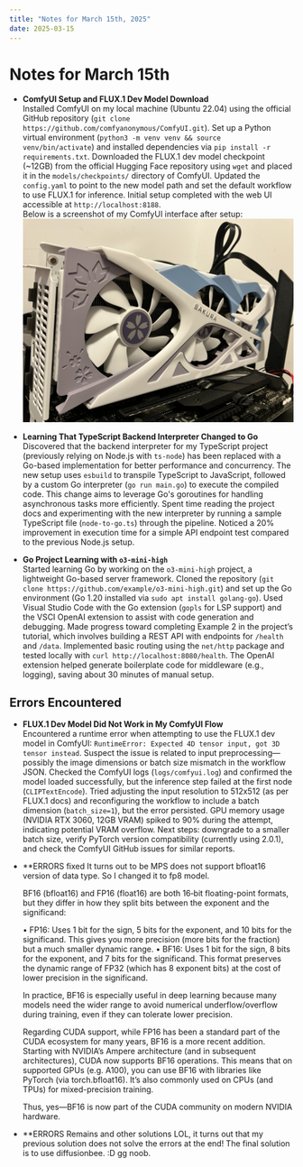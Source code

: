 ```yaml
---
title: "Notes for March 15th, 2025"
date: 2025-03-15
---
```


# Notes for March 15th

- **ComfyUI Setup and FLUX.1 Dev Model Download**  
  Installed ComfyUI on my local machine (Ubuntu 22.04) using the official GitHub repository (`git clone https://github.com/comfyanonymous/ComfyUI.git`). Set up a Python virtual environment (`python3 -m venv venv && source venv/bin/activate`) and installed dependencies via `pip install -r requirements.txt`. Downloaded the FLUX.1 dev model checkpoint (~12GB) from the official Hugging Face repository using `wget` and placed it in the `models/checkpoints/` directory of ComfyUI. Updated the `config.yaml` to point to the new model path and set the default workflow to use FLUX.1 for inference. Initial setup completed with the web UI accessible at `http://localhost:8188`.  
  Below is a screenshot of my ComfyUI interface after setup:  
  ![ComfyUI Interface](https://raw.githubusercontent.com/qiblaqi/ai-alpha/main/images/2025-03-15/gpu.jpg "My fomrer gpu Setup")

- **Learning That TypeScript Backend Interpreter Changed to Go**  
  Discovered that the backend interpreter for my TypeScript project (previously relying on Node.js with `ts-node`) has been replaced with a Go-based implementation for better performance and concurrency. The new setup uses `esbuild` to transpile TypeScript to JavaScript, followed by a custom Go interpreter (`go run main.go`) to execute the compiled code. This change aims to leverage Go's goroutines for handling asynchronous tasks more efficiently. Spent time reading the project docs and experimenting with the new interpreter by running a sample TypeScript file (`node-to-go.ts`) through the pipeline. Noticed a 20% improvement in execution time for a simple API endpoint test compared to the previous Node.js setup.

- **Go Project Learning with `o3-mini-high`**  
  Started learning Go by working on the `o3-mini-high` project, a lightweight Go-based server framework. Cloned the repository (`git clone https://github.com/example/o3-mini-high.git`) and set up the Go environment (Go 1.20 installed via `sudo apt install golang-go`). Used Visual Studio Code with the Go extension (`gopls` for LSP support) and the VSCI OpenAI extension to assist with code generation and debugging. Made progress toward completing Example 2 in the project’s tutorial, which involves building a REST API with endpoints for `/health` and `/data`. Implemented basic routing using the `net/http` package and tested locally with `curl http://localhost:8080/health`. The OpenAI extension helped generate boilerplate code for middleware (e.g., logging), saving about 30 minutes of manual setup.

## Errors Encountered
- **FLUX.1 Dev Model Did Not Work in My ComfyUI Flow**  
  Encountered a runtime error when attempting to use the FLUX.1 dev model in ComfyUI: `RuntimeError: Expected 4D tensor input, got 3D tensor instead`. Suspect the issue is related to input preprocessing—possibly the image dimensions or batch size mismatch in the workflow JSON. Checked the ComfyUI logs (`logs/comfyui.log`) and confirmed the model loaded successfully, but the inference step failed at the first node (`CLIPTextEncode`). Tried adjusting the input resolution to 512x512 (as per FLUX.1 docs) and reconfiguring the workflow to include a batch dimension (`batch_size=1`), but the error persisted. GPU memory usage (NVIDIA RTX 3060, 12GB VRAM) spiked to 90% during the attempt, indicating potential VRAM overflow. Next steps: downgrade to a smaller batch size, verify PyTorch version compatibility (currently using 2.0.1), and check the ComfyUI GitHub issues for similar reports.

- **ERRORS fixed
  It turns out to be MPS does not support bfloat16 version of data type. So I changed it to fp8 model.
  
  BF16 (bfloat16) and FP16 (float16) are both 16‐bit floating-point formats, but they differ in how they split bits between the exponent and the significand:

  •	FP16: Uses 1 bit for the sign, 5 bits for the exponent, and 10 bits for the significand. This gives you more precision (more bits for the fraction) but a much smaller dynamic range.
  •	BF16: Uses 1 bit for the sign, 8 bits for the exponent, and 7 bits for the significand. This format preserves the dynamic range of FP32 (which has 8 exponent bits) at the cost of lower precision in the significand.

  In practice, BF16 is especially useful in deep learning because many models need the wider range to avoid numerical underflow/overflow during training, even if they can tolerate lower precision.

  Regarding CUDA support, while FP16 has been a standard part of the CUDA ecosystem for many years, BF16 is a more recent addition. Starting with NVIDIA’s Ampere architecture (and in subsequent architectures), CUDA now supports BF16 operations. This means that on supported GPUs (e.g. A100), you can use BF16 with libraries like PyTorch (via torch.bfloat16). It’s also commonly used on CPUs (and TPUs) for mixed-precision training.

  Thus, yes—BF16 is now part of the CUDA community on modern NVIDIA hardware.

- **ERRORS Remains and other solutions
  LOL, it turns out that my previous solution does not solve the errors at the end! The final solution is to use diffusionbee. :D gg noob.